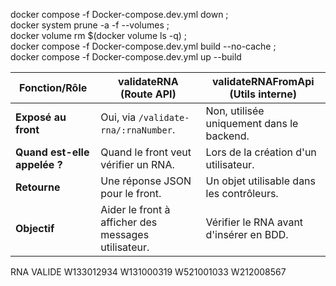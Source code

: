 
docker compose -f Docker-compose.dev.yml down ; \
docker system prune -a -f --volumes ; \
docker volume rm $(docker volume ls -q) ; \
docker compose -f Docker-compose.dev.yml build --no-cache ; \
docker compose -f Docker-compose.dev.yml up --build


| Fonction/Rôle         | validateRNA (Route API)                           | validateRNAFromApi (Utils interne)               |
|-----------------------|--------------------------------------------------|--------------------------------------------------|
| **Exposé au front**   | Oui, via `/validate-rna/:rnaNumber`.             | Non, utilisée uniquement dans le backend.       |
| **Quand est-elle appelée ?** | Quand le front veut vérifier un RNA.            | Lors de la création d'un utilisateur.           |
| **Retourne**          | Une réponse JSON pour le front.                 | Un objet utilisable dans les contrôleurs.       |
| **Objectif**          | Aider le front à afficher des messages utilisateur. | Vérifier le RNA avant d'insérer en BDD.         |




RNA VALIDE
W133012934
W131000319
W521001033
W212008567